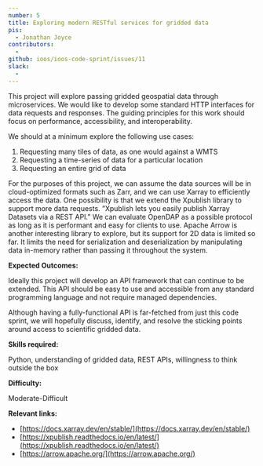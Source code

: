 ```yaml
---
number: 5
title: Exploring modern RESTful services for gridded data
pis:
  - Jonathan Joyce
contributors:
  - 
github: ioos/ioos-code-sprint/issues/11
slack:
  - 
---
```


This project will explore passing gridded geospatial data through microservices. We would like to develop some standard HTTP interfaces for data requests and responses. The guiding principles for this work should focus on performance, accessibility, and interoperability.

We should at a minimum explore the following use cases:

1. Requesting many tiles of data, as one would against a WMTS
2. Requesting a time-series of data for a particular location
3. Requesting an entire grid of data

For the purposes of this project, we can assume the data sources will be in cloud-optimized formats such as Zarr, and we can use Xarray to efficiently access the data.
One possibility is that we extend the Xpublish library to support more data requests. ”Xpublish lets you easily publish Xarray Datasets via a REST API.”
We can evaluate OpenDAP as a possible protocol as long as it is performant and easy for clients to use.
Apache Arrow is another interesting library to explore, but its support for 2D data is limited so far. It limits the need for serialization and deserialization by manipulating data in-memory rather than passing it throughout the system.

**Expected Outcomes:**

Ideally this project will develop an API framework that can continue to be extended. This API should be easy to use and accessible from any standard programming language and not require managed dependencies.

Although having a fully-functional API is far-fetched from just this code sprint, we will hopefully discuss, identify, and resolve the sticking points around access to scientific gridded data.

**Skills required:**

Python, understanding of gridded data, REST APIs, willingness to think outside the box

**Difficulty:**

Moderate-Difficult

**Relevant links:**

* [https://docs.xarray.dev/en/stable/](https://docs.xarray.dev/en/stable/)
* [https://xpublish.readthedocs.io/en/latest/](https://xpublish.readthedocs.io/en/latest/)
* [https://arrow.apache.org/](https://arrow.apache.org/)